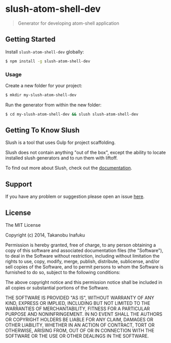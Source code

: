 # slush-atom-shell-dev
<!-- [![Build Status](https://secure.travis-ci.org/inafact/slush-atom-shell-dev.png?branch=master)](https://travis-ci.org/inafact/slush-atom-shell-dev) [![NPM version](https://badge-me.herokuapp.com/api/npm/slush-atom-shell-dev.png)](http://badges.enytc.com/for/npm/slush-atom-shell-dev) -->

> Generator for developing atom-shell application


## Getting Started

Install `slush-atom-shell-dev` globally:

```bash
$ npm install -g slush-atom-shell-dev
```

### Usage

Create a new folder for your project:

```bash
$ mkdir my-slush-atom-shell-dev
```

Run the generator from within the new folder:

```bash
$ cd my-slush-atom-shell-dev && slush slush-atom-shell-dev
```

## Getting To Know Slush

Slush is a tool that uses Gulp for project scaffolding.

Slush does not contain anything "out of the box", except the ability to locate installed slush generators and to run them with liftoff.

To find out more about Slush, check out the [documentation](https://github.com/klei/slush).

<!-- ## Contributing -->

<!-- See the [CONTRIBUTING Guidelines](https://github.com/inafact/slush-atom-shell-dev/blob/master/CONTRIBUTING.md) -->

## Support
If you have any problem or suggestion please open an issue [here](https://github.com/inafact/slush-atom-shell-dev/issues).

## License 

The MIT License

Copyright (c) 2014, Takanobu Inafuku

Permission is hereby granted, free of charge, to any person
obtaining a copy of this software and associated documentation
files (the "Software"), to deal in the Software without
restriction, including without limitation the rights to use,
copy, modify, merge, publish, distribute, sublicense, and/or sell
copies of the Software, and to permit persons to whom the
Software is furnished to do so, subject to the following
conditions:

The above copyright notice and this permission notice shall be
included in all copies or substantial portions of the Software.

THE SOFTWARE IS PROVIDED "AS IS", WITHOUT WARRANTY OF ANY KIND,
EXPRESS OR IMPLIED, INCLUDING BUT NOT LIMITED TO THE WARRANTIES
OF MERCHANTABILITY, FITNESS FOR A PARTICULAR PURPOSE AND
NONINFRINGEMENT. IN NO EVENT SHALL THE AUTHORS OR COPYRIGHT
HOLDERS BE LIABLE FOR ANY CLAIM, DAMAGES OR OTHER LIABILITY,
WHETHER IN AN ACTION OF CONTRACT, TORT OR OTHERWISE, ARISING
FROM, OUT OF OR IN CONNECTION WITH THE SOFTWARE OR THE USE OR
OTHER DEALINGS IN THE SOFTWARE.


